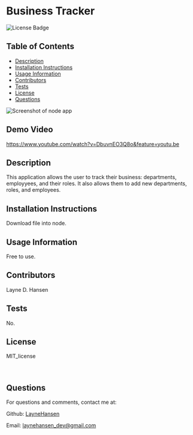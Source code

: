 # Business Tracker

![License Badge](https://img.shields.io/badge/License-MIT_license-brightgreen)

## Table of Contents
* [Description](#description)
* [Installation Instructions](#installation)
* [Usage Information](#usage)
* [Contributors](#contributor)
* [Tests](#tests)
* [License](#license)
* [Questions](#questions)

![Screenshot of node app](./business_tracker.png)

## Demo Video

https://www.youtube.com/watch?v=DbuvnEO3Q8o&feature=youtu.be

## Description
This application allows the user to track their business: departments, employyees, and their roles. It also allows them to add new departments, roles, and employees.

## Installation Instructions
Download file into node.

## Usage Information
Free to use.

## Contributors
Layne D. Hansen

## Tests 
No.

## License
MIT_license
<br><br>
<br>

## Questions

For questions and comments, contact me at:

Github: [LayneHansen](https://github.com/LayneHansen)

Email: laynehansen_dev@gmail.com
    
  
